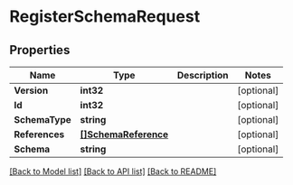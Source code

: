 # RegisterSchemaRequest

## Properties

Name | Type | Description | Notes
------------ | ------------- | ------------- | -------------
**Version** | **int32** |  | [optional] 
**Id** | **int32** |  | [optional] 
**SchemaType** | **string** |  | [optional] 
**References** | [**[]SchemaReference**](SchemaReference.md) |  | [optional] 
**Schema** | **string** |  | [optional] 

[[Back to Model list]](../README.md#documentation-for-models) [[Back to API list]](../README.md#documentation-for-api-endpoints) [[Back to README]](../README.md)



